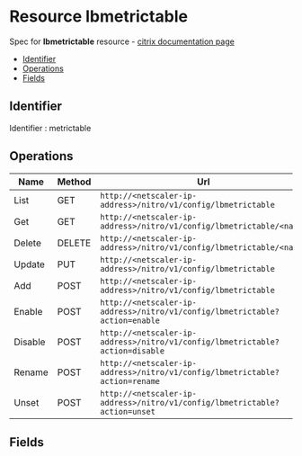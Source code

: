 # Resource lbmetrictable

Spec for **lbmetrictable** resource - [citrix documentation page](https://developer-docs.citrix.com/projects/netscaler-nitro-api/en/11.0/configuration/load-balancing/lbmetrictable/lbmetrictable/)

- [Identifier](#identifier)
- [Operations](#operations)
- [Fields](#fields)

## Identifier

Identifier : metrictable

## Operations

| Name | Method | Url |
|----|----|----|
| List | GET | `http://<netscaler-ip-address>/nitro/v1/config/lbmetrictable` |
| Get | GET | `http://<netscaler-ip-address>/nitro/v1/config/lbmetrictable/<name>` |
| Delete | DELETE | `http://<netscaler-ip-address>/nitro/v1/config/lbmetrictable/<name>` |
| Update | PUT | `http://<netscaler-ip-address>/nitro/v1/config/lbmetrictable` |
| Add | POST | `http://<netscaler-ip-address>/nitro/v1/config/lbmetrictable` |
| Enable | POST | `http://<netscaler-ip-address>/nitro/v1/config/lbmetrictable?action=enable` |
| Disable | POST | `http://<netscaler-ip-address>/nitro/v1/config/lbmetrictable?action=disable` |
| Rename | POST | `http://<netscaler-ip-address>/nitro/v1/config/lbmetrictable?action=rename` |
| Unset | POST | `http://<netscaler-ip-address>/nitro/v1/config/lbmetrictable?action=unset` |

## Fields



